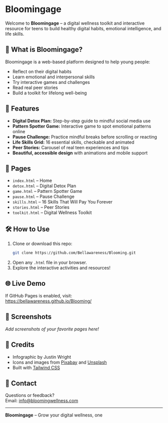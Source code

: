 # Bloomingage

Welcome to **Bloomingage** – a digital wellness toolkit and interactive resource for teens to build healthy digital habits, emotional intelligence, and life skills.

## 🌱 What is Bloomingage?

Bloomingage is a web-based platform designed to help young people:
- Reflect on their digital habits
- Learn emotional and interpersonal skills
- Try interactive games and challenges
- Read real peer stories
- Build a toolkit for lifelong well-being

## 🚀 Features

- **Digital Detox Plan:** Step-by-step guide to mindful social media use
- **Pattern Spotter Game:** Interactive game to spot emotional patterns online
- **Pause Challenge:** Practice mindful breaks before scrolling or reacting
- **Life Skills Grid:** 16 essential skills, checkable and animated
- **Peer Stories:** Carousel of real teen experiences and tips
- **Beautiful, accessible design** with animations and mobile support

## 📂 Pages

- `index.html` – Home
- `detox.html` – Digital Detox Plan
- `game.html` – Pattern Spotter Game
- `pause.html` – Pause Challenge
- `skills.html` – 16 Skills That Will Pay You Forever
- `stories.html` – Peer Stories
- `toolkit.html` – Digital Wellness Toolkit

## 🛠️ How to Use

1. Clone or download this repo:
   ```sh
   git clone https://github.com/Bellawareness/Blooming.git
   ```
2. Open any `.html` file in your browser.
3. Explore the interactive activities and resources!

## 🌐 Live Demo

If GitHub Pages is enabled, visit:  
https://bellawareness.github.io/Blooming/

## 📸 Screenshots

_Add screenshots of your favorite pages here!_

## 🙌 Credits

- Infographic by Justin Wright
- Icons and images from [Pixabay](https://pixabay.com/) and [Unsplash](https://unsplash.com/)
- Built with [Tailwind CSS](https://tailwindcss.com/)

## 📧 Contact

Questions or feedback?  
Email: info@bloomingwellness.com

---

**Bloomingage** – Grow your digital wellness, one
